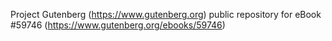 Project Gutenberg (https://www.gutenberg.org) public repository for
eBook #59746 (https://www.gutenberg.org/ebooks/59746)
